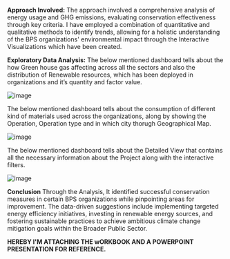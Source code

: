 **Approach Involved:**
The approach involved a comprehensive analysis of energy usage and GHG emissions, evaluating conservation effectiveness through key criteria.
I have employed a combination of quantitative and qualitative methods to identify trends, allowing for a holistic understanding of the BPS organizations' environmental impact through the Interactive Visualizations which have been created.

**Exploratory Data Analysis:**
The below mentioned dashboard tells about the how Green house gas affecting across all the sectors and also the distribution of Renewable resources,
which has been deployed in organizations and it’s quantity and factor value.

![image](https://github.com/sanjayravichander/Energy-Consumption-Analysis/assets/86998084/392560d7-ba52-469e-8ff2-7d928b103a8f)


The below mentioned dashboard tells about the consumption of different kind of materials used across the organizations,
along by showing the Operation, Operation type and in which city thorugh Geographical Map.

![image](https://github.com/sanjayravichander/Energy-Consumption-Analysis/assets/86998084/f88a099e-5fa4-4730-b3e9-cf157dd7212a)


The below mentioned dashboard tells about the Detailed View that contains all the necessary information about the Project along with the interactive filters.

![image](https://github.com/sanjayravichander/Energy-Consumption-Analysis/assets/86998084/9dfdc7a1-7685-4b92-9a77-81d7f397e67d)


**Conclusion**
Through the Analysis, It identified successful conservation measures in certain BPS organizations while pinpointing areas for improvement. 
The data-driven suggestions include implementing targeted energy efficiency initiatives, investing in renewable energy sources, and fostering sustainable practices
to achieve ambitious climate change mitigation goals within the Broader Public Sector.

**HEREBY I'M ATTACHING THE wORKBOOK AND A POWERPOINT PRESENTATION FOR REFERENCE.**
